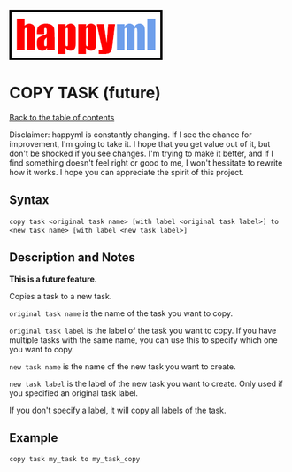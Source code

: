 ![happyml](../../happyml.png)

# COPY TASK (future)
[Back to the table of contents](../README.md)

Disclaimer: happyml is constantly changing. If I see the chance for improvement, I'm going to take it. I hope that you get value out of it,
but don't be shocked if you see changes. I'm trying to make it better, and if I find something doesn't feel right or good to me, I won't hessitate
to rewrite how it works. I hope you can appreciate the spirit of this project.

## Syntax

```happyml
copy task <original task name> [with label <original task label>] to <new task name> [with label <new task label>]
```

## Description and Notes
**This is a future feature.**

Copies a task to a new task.

`original task name` is the name of the task you want to copy.

`original task label` is the label of the task you want to copy. If you have multiple tasks with the same name, you can use this to specify which one you want to copy.

`new task name` is the name of the new task you want to create.

`new task label` is the label of the new task you want to create. Only used if you specified an original task label.

If you don't specify a label, it will copy all labels of the task.

## Example

```happyml
copy task my_task to my_task_copy
```



